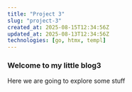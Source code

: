 ```yaml
---
title: "Project 3"
slug: "project-3"
created_at: 2025-08-15T12:34:56Z
updated_at: 2025-08-13T12:34:56Z
technologies: [go, htmx, templ]
---
```

### Welcome to my little blog3

Here we are going to explore some stuff


